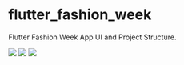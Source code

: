 # flutter_fashion_week
Flutter Fashion Week App UI and Project Structure.

<img src="https://imgur.com/rE4shhj.png" />
<img src="https://imgur.com/TFiDrxC.gif" style="width: auto" />
<img src="https://imgur.com/LhSymXX.gif" style="width: auto" />
